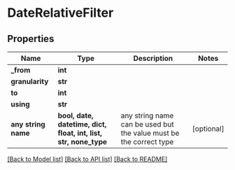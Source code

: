 # DateRelativeFilter


## Properties
Name | Type | Description | Notes
------------ | ------------- | ------------- | -------------
**_from** | **int** |  | 
**granularity** | **str** |  | 
**to** | **int** |  | 
**using** | **str** |  | 
**any string name** | **bool, date, datetime, dict, float, int, list, str, none_type** | any string name can be used but the value must be the correct type | [optional]

[[Back to Model list]](../README.md#documentation-for-models) [[Back to API list]](../README.md#documentation-for-api-endpoints) [[Back to README]](../README.md)



